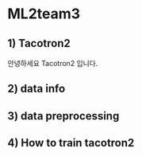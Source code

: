 # ML2team3
## 1) Tacotron2
안녕하세요 Tacotron2 입니다.
## 2) data info
## 3) data preprocessing
## 4) How to train tacotron2

